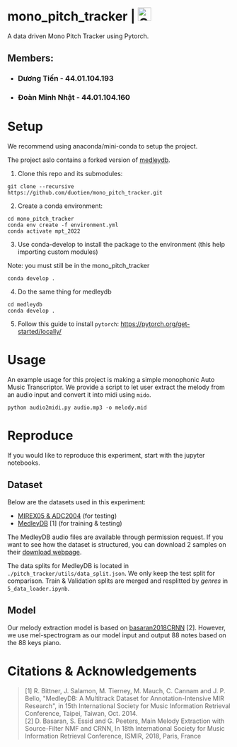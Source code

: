 # mono_pitch_tracker | <a href="https://colab.research.google.com/github/duotien/mono_pitch_tracker/blob/main/notebooks/mono_pitch_tracker.ipynb" target="_parent"><img src="https://colab.research.google.com/assets/colab-badge.svg" alt="Open In Colab" height=30/></a>

A data driven Mono Pitch Tracker using Pytorch.

## Members:
- ### Dương Tiến - 44.01.104.193
- ### Đoàn Minh Nhật - 44.01.104.160

# Setup
We recommend using anaconda/mini-conda to setup the project.

The project aslo contains a forked version of [medleydb](https://github.com/marl/medleydb).

1. Clone this repo and its submodules:
```
git clone --recursive https://github.com/duotien/mono_pitch_tracker.git
```

2. Create a conda environment:
```
cd mono_pitch_tracker
conda env create -f environment.yml
conda activate mpt_2022
```

3. Use conda-develop to install the package to the environment (this help importing custom modules)

Note: you must still be in the mono_pitch_tracker
```
conda develop .
```

4. Do the same thing for medleydb
```
cd medleydb
conda develop .
```

5. Follow this guide to install `pytorch`: https://pytorch.org/get-started/locally/

# Usage
An example usage for this project is making a simple monophonic Auto Music Transcriptor. We provide a script to let user extract the melody from an audio input and convert it into midi using `mido`.

```
python audio2midi.py audio.mp3 -o melody.mid
```

# Reproduce
If you would like to reproduce this experiment, start with the jupyter notebooks.

## Dataset
Below are the datasets used in this experiment:

- [MIREX05 & ADC2004](http://labrosa.ee.columbia.edu/projects/melody/) (for testing)
- [MedleyDB](https://medleydb.weebly.com/) [1] (for training & testing)

The MedleyDB audio files are available through permission request. If you want to see how the dataset is structured, you can download 2 samples on their [download webpage](https://medleydb.weebly.com/downloads.html).

The data splits for MedleyDB is located in `./pitch_tracker/utils/data_split.json`. We only keep the test split for comparison. Train & Validation splits are merged and resplitted by *genres* in `5_data_loader.ipynb`.

## Model

Our melody extraction model is based on [basaran2018CRNN](https://github.com/dogacbasaran/ismir2018_dominant_melody_estimation/blob/master/CRNN/C-RNN_model1.py) [2]. However, we use mel-spectrogram as our model input and output 88 notes based on the 88 keys piano.

# Citations & Acknowledgements
> [1] R. Bittner, J. Salamon, M. Tierney, M. Mauch, C. Cannam and J. P. Bello, "MedleyDB: A Multitrack Dataset for Annotation-Intensive MIR Research", in 15th International Society for Music Information Retrieval Conference, Taipei, Taiwan, Oct. 2014. \
> [2] D. Basaran, S. Essid and G. Peeters, Main Melody Extraction with Source-Filter NMF and CRNN, In 18th International Society for Music Information Retrieval Conference, ISMIR, 2018, Paris, France
